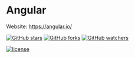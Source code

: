 # Angular

Website: https://angular.io/ 

[![GitHub stars](https://img.shields.io/github/stars/angular/angular.svg?style=social&label=Stars)]()
[![GitHub forks](https://img.shields.io/github/forks/angular/angular.svg?style=social&label=Fork)]()
[![GitHub watchers](https://img.shields.io/github/watchers/angular/angular.svg?style=social&label=Watch)]()


[![license](https://img.shields.io/github/license/angular/angular.svg)]()
